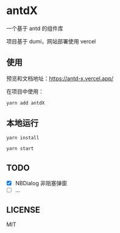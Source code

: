 # antdX

一个基于 antd 的组件库

项目基于 dumi，网站部署使用 vercel

## 使用

预览和文档地址：https://antd-x.vercel.app/

在项目中使用：

```
yarn add antdX
```

## 本地运行

```bash
yarn install

yarn start
```

## TODO

- [x] NBDialog 非阻塞弹窗
- [ ] ...

## LICENSE

MIT
